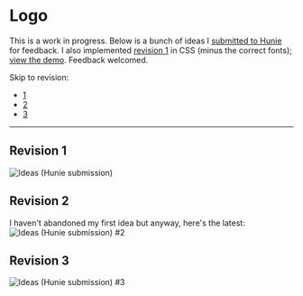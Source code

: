 # Logo

This is a work in progress. Below is a bunch of ideas I [submitted to Hunie](http://hunie.co/designs/1750-adam-lynch-logo/) for feedback. I also implemented [revision 1](#rev1) in CSS (minus the correct fonts); [view the demo](http://adam-lynch.github.com/logo).
Feedback welcomed.

Skip to revision: 

- [1](#rev1) 
- [2](#rev2)
- [3](#rev3)

---------------

## <a id="rev1"></a>Revision 1

![Ideas (Hunie submission)](https://github.com/adam-lynch/logo/tree/master/images/ideas.png)

## <a id="rev2"></a>Revision 2

I haven't abandoned my first idea but anyway, here's the latest:
![Ideas (Hunie submission) #2](https://github.com/adam-lynch/logo/tree/master/images/rev2.png)

## <a id="rev3"></a>Revision 3

![Ideas (Hunie submission) #3](https://github.com/adam-lynch/logo/tree/master/images/rev3.png)
